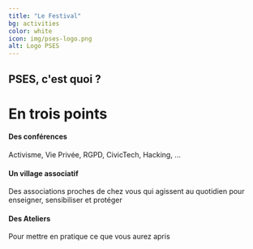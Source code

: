 ```yaml
---
title: "Le Festival"
bg: activities
color: white 
icon: img/pses-logo.png
alt: Logo PSES
---
```


## PSES, c'est quoi ?

# En trois points

<div class="row features">
  <div class="col s12 m4 feature">
    <i class="fa fa-comments-o fa-4x">
    </i>
    <h4> Des conférences</h4>
    <p class="feature-description"> Activisme, Vie Privée, RGPD, CivicTech, Hacking, ...</p>
  </div>
  <div class="col s12 m4 feature">
    <i class="fa fa-handshake-o fa-4x">
    </i>
    <h4> Un village associatif </h4>
    <p class="feature-description"> Des associations proches de chez vous qui agissent au quotidien pour enseigner, sensibiliser et protéger </p>
  </div>
  <div class="col s12 m4 feature">
    <i class="fa fa-laptop fa-4x">
    </i>
    <h4> Des Ateliers</h4>
    <p class="feature-description"> Pour mettre en pratique ce que vous aurez apris</p>
  </div>
</div>
